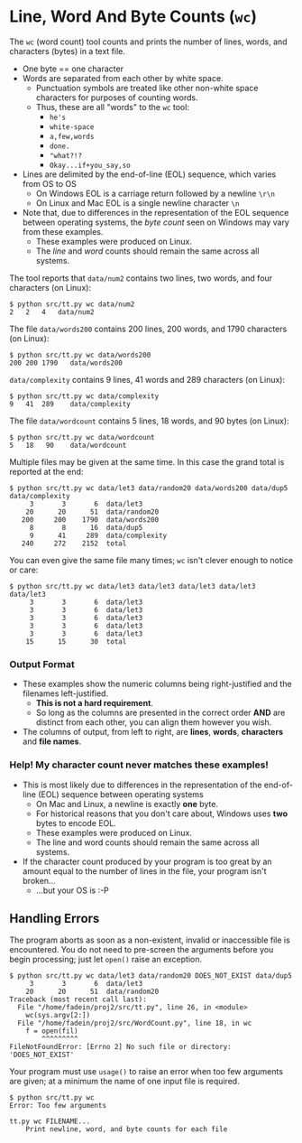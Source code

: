 # Line, Word And Byte Counts (`wc`)

The `wc` (word count) tool counts and prints the number of lines, words, and characters (bytes) in a text file.

*   One byte == one character
*   Words are separated from each other by white space.
    *   Punctuation symbols are treated like other non-white space characters for purposes of counting words.
    *   Thus, these are all "words" to the `wc` tool:
        *   `he's`
        *   `white-space`
        *   `a,few,words`
        *   `done.`
        *   `"what?!?`
        *   `Okay...if+you_say,so`
*   Lines are delimited by the end-of-line (EOL) sequence, which varies from OS to OS
    *   On Windows EOL is a carriage return followed by a newline `\r\n`
    *   On Linux and Mac EOL is a single newline character `\n`
*   Note that, due to differences in the representation of the EOL sequence between operating systems, the *byte count* seen on Windows may vary from these examples.
    *   These examples were produced on Linux.
    *   The *line* and *word* counts should remain the same across all systems.


The tool reports that `data/num2` contains two lines, two words, and four characters (on Linux):

    $ python src/tt.py wc data/num2
    2   2   4   data/num2


The file `data/words200` contains 200 lines, 200 words, and 1790 characters (on Linux):

    $ python src/tt.py wc data/words200
    200 200 1790   data/words200


`data/complexity` contains 9 lines, 41 words and 289 characters (on Linux):

    $ python src/tt.py wc data/complexity
    9   41  289    data/complexity


The file `data/wordcount` contains 5 lines, 18 words, and 90 bytes (on Linux):

    $ python src/tt.py wc data/wordcount
    5   18   90    data/wordcount


Multiple files may be given at the same time.  In this case the grand total is reported at the end:

    $ python src/tt.py wc data/let3 data/random20 data/words200 data/dup5 data/complexity
         3       3       6  data/let3
        20      20      51  data/random20
       200     200    1790  data/words200
         8       8      16  data/dup5
         9      41     289  data/complexity
       240     272    2152  total


You can even give the same file many times; `wc` isn't clever enough to notice or care:

    $ python src/tt.py wc data/let3 data/let3 data/let3 data/let3 data/let3
         3       3       6  data/let3
         3       3       6  data/let3
         3       3       6  data/let3
         3       3       6  data/let3
         3       3       6  data/let3
        15      15      30  total


### Output Format

*   These examples show the numeric columns being right-justified and the filenames left-justified.
    *   **This is not a hard requirement**.
    *   So long as the columns are presented in the correct order **AND** are distinct from each other, you can align them however you wish.
*   The columns of output, from left to right, are **lines**, **words**, **characters** and **file names**.


### Help!  My character count never matches these examples!

*   This is most likely due to differences in the representation of the end-of-line (EOL) sequence between operating systems
    *   On Mac and Linux, a newline is exactly **one** byte.
    *   For historical reasons that you don't care about, Windows uses **two** bytes to encode EOL.
    *   These examples were produced on Linux.
    *   The line and word counts should remain the same across all systems.
*   If the character count produced by your program is too great by an amount equal to the number of lines in the file, your program isn't broken...
    *   ...but your OS is :-P



## Handling Errors

The program aborts as soon as a non-existent, invalid or inaccessible file is encountered.  You do not need to pre-screen the arguments before you begin processing; just let `open()` raise an exception.

    $ python src/tt.py wc data/let3 data/random20 DOES_NOT_EXIST data/dup5
         3	     3	     6	data/let3
        20	    20	    51	data/random20
    Traceback (most recent call last):
      File "/home/fadein/proj2/src/tt.py", line 26, in <module>
        wc(sys.argv[2:])
      File "/home/fadein/proj2/src/WordCount.py", line 18, in wc
        f = open(fil)
            ^^^^^^^^^
    FileNotFoundError: [Errno 2] No such file or directory: 'DOES_NOT_EXIST'


Your program must use `usage()` to raise an error when too few arguments are given; at a minimum the name of one input file is required.

    $ python src/tt.py wc
    Error: Too few arguments

    tt.py wc FILENAME...
        Print newline, word, and byte counts for each file
